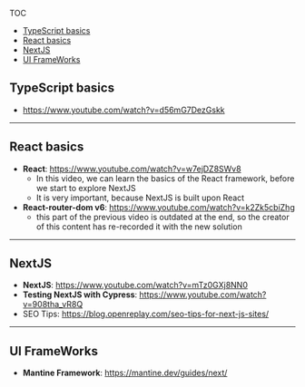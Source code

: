 <!-- START doctoc generated TOC please keep comment here to allow auto update -->
<!-- DON'T EDIT THIS SECTION, INSTEAD RE-RUN doctoc TO UPDATE -->
TOC

- [TypeScript basics](#typescript-basics)
- [React basics](#react-basics)
- [NextJS](#nextjs)
- [UI FrameWorks](#ui-frameworks)

<!-- END doctoc generated TOC please keep comment here to allow auto update -->

## TypeScript basics
- https://www.youtube.com/watch?v=d56mG7DezGskk
---
## React basics
- **React**: https://www.youtube.com/watch?v=w7ejDZ8SWv8
  - In this video, we can learn the basics of the React framework, before we start to explore NextJS
  - It is very important, because NextJS is built upon React
- **React-router-dom v6**: https://www.youtube.com/watch?v=k2Zk5cbiZhg
  - this part of the previous video is outdated at the end, so the creator of this content has re-recorded it with the new solution
---
## NextJS
- **NextJS**: https://www.youtube.com/watch?v=mTz0GXj8NN0
- **Testing NextJS with Cypress**: https://www.youtube.com/watch?v=908tha_vR8Q
- SEO Tips: https://blog.openreplay.com/seo-tips-for-next-js-sites/

---
## UI FrameWorks
- **Mantine Framework**: https://mantine.dev/guides/next/
